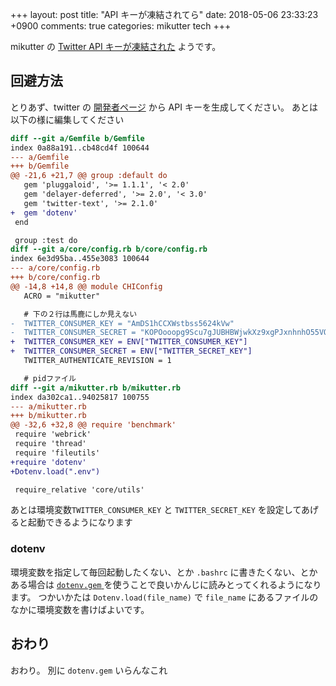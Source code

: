 +++
layout: post
title: "API キーが凍結されてら"
date: 2018-05-06 23:33:23 +0900
comments: true
categories: mikutter tech
+++

mikutter の [Twitter API キーが凍結された](http://mikutter.hatenablog.com/entry/2018/05/05/164014) ようです。

## 回避方法
とりあず、twitter の [開発者ページ](https://developer.twitter.com/en.html) から API キーを生成してください。
あとは以下の様に編集してください

```diff
diff --git a/Gemfile b/Gemfile
index 0a88a191..cb48cd4f 100644
--- a/Gemfile
+++ b/Gemfile
@@ -21,6 +21,7 @@ group :default do
   gem 'pluggaloid', '>= 1.1.1', '< 2.0'
   gem 'delayer-deferred', '>= 2.0', '< 3.0'
   gem 'twitter-text', '>= 2.1.0'
+  gem 'dotenv'
 end

 group :test do
diff --git a/core/config.rb b/core/config.rb
index 6e3d95ba..455e3083 100644
--- a/core/config.rb
+++ b/core/config.rb
@@ -14,8 +14,8 @@ module CHIConfig
   ACRO = "mikutter"

   # 下の２行は馬鹿にしか見えない
-  TWITTER_CONSUMER_KEY = "AmDS1hCCXWstbss5624kVw"
-  TWITTER_CONSUMER_SECRET = "KOPOooopg9Scu7gJUBHBWjwkXz9xgPJxnhnhO55VQ"
+  TWITTER_CONSUMER_KEY = ENV["TWITTER_CONSUMER_KEY"]
+  TWITTER_CONSUMER_SECRET = ENV["TWITTER_SECRET_KEY"]
   TWITTER_AUTHENTICATE_REVISION = 1

   # pidファイル
diff --git a/mikutter.rb b/mikutter.rb
index da302ca1..94025817 100755
--- a/mikutter.rb
+++ b/mikutter.rb
@@ -32,6 +32,8 @@ require 'benchmark'
 require 'webrick'
 require 'thread'
 require 'fileutils'
+require 'dotenv'
+Dotenv.load(".env")

 require_relative 'core/utils'
```

あとは環境変数`TWITTER_CONSUMER_KEY` と `TWITTER_SECRET_KEY` を設定してあげると起動できるようになります

### dotenv

環境変数を指定して毎回起動したくない、とか `.bashrc` に書きたくない、とかある場合は
[`dotenv.gem` ](https://github.com/bkeepers/dotenv) を使うことで良いかんじに読みとってくれるようになります。
つかいかたは `Dotenv.load(file_name)` で `file_name` にあるファイルのなかに環境変数を書けばよいです。

## おわり

おわり。
別に `dotenv.gem` いらんなこれ

